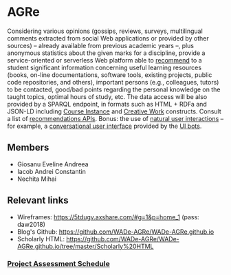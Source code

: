 # AGRe

Considering various opinions (gossips, reviews, surveys, multilingual comments extracted from social Web applications or provided by other sources) – already available from previous academic years –, plus anonymous statistics about the given marks for a discipline, provide a service-oriented or serverless Web platform able to [recommend](https://github.com/YuyangZhangFTD/awesome-RecSys-papers) to a student significant information concerning useful learning resources (books, on-line documentations, software tools, existing projects, public code repositories, and others), important persons (e.g., colleagues, tutors) to be contacted, good/bad points regarding the personal knowledge on the taught topics, optimal hours of study, etc. The data access will be also provided by a SPARQL endpoint, in formats such as HTML + RDFa and JSON-LD including [Course Instance](http://schema.org/CourseInstance) and [Creative Work](http://schema.org/CreativeWork) constructs. Consult a list of [recommendations APIs](https://www.programmableweb.com/category/recommendations/apis?category=20358). Bonus: the use of [natural user interactions](https://profs.info.uaic.ro/~busaco/teach/courses/hci/hci-film.html#week13) – for example, a [conversational user interface](http://designforhumanity.danieleckler.com/) provided by the [UI bots](https://thereisabotforthat.com/).

## Members
* Giosanu Eveline Andreea
* Iacob Andrei Constantin
* Nechita Mihai

## Relevant links
* Wireframes: https://5tdugv.axshare.com/#g=1&p=home_1 (pass: daw2018)
* Blog's Github: https://github.com/WADe-AGRe/WADe-AGRe.github.io
* Scholarly HTML: https://github.com/WADe-AGRe/WADe-AGRe.github.io/tree/master/Scholarly%20HTML

### [Project Assessment Schedule](https://docs.google.com/spreadsheets/d/e/2PACX-1vQHgiJNF_FtGmju3rGs_KyubOJkiGRJeeNP_QfC2FKFSFMUaFI2N-1D2vQK4DmmWDf0MmbuULiOTpXL/pubhtml?gid=2133185353&single=true) 

